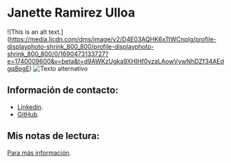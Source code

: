# Janette Ramirez Ulloa
![This is an alt text.] (https://media.licdn.com/dms/image/v2/D4E03AQHK6xTtWCnplg/profile-displayphoto-shrink_800_800/profile-displayphoto-shrink_800_800/0/1690473133727?e=1740009600&v=beta&t=d9AWKzUgka9XHIHf0yzaLAowVywNhDZf34AEdgq8pgE)
![Texto alternativo](https://www.ejemplo.com/imagen.png)
## Información de contacto:
- [Linkedin](https://www.linkedin.com/in/janette-ramirez-ulloa-transformacion-digital/).
- [GitHub](https://github.com/Janette-Ramirez-Ulloa).

## Mis notas de lectura:
[Para más información](https://github.com/Janette-Ramirez-Ulloa/mindset).
